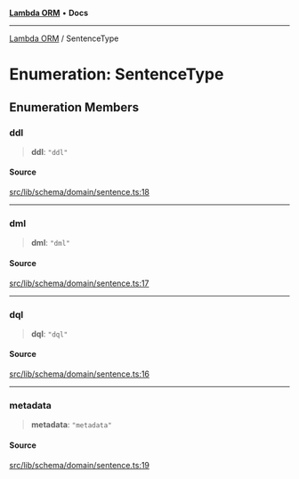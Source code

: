 [**Lambda ORM**](../README.md) • **Docs**

***

[Lambda ORM](../README.md) / SentenceType

# Enumeration: SentenceType

## Enumeration Members

### ddl

> **ddl**: `"ddl"`

#### Source

[src/lib/schema/domain/sentence.ts:18](https://github.com/lambda-orm/lambdaorm-base/blob/a635589f3d58a8022cbddf078d76ce5a7a0b2137/src/lib/schema/domain/sentence.ts#L18)

***

### dml

> **dml**: `"dml"`

#### Source

[src/lib/schema/domain/sentence.ts:17](https://github.com/lambda-orm/lambdaorm-base/blob/a635589f3d58a8022cbddf078d76ce5a7a0b2137/src/lib/schema/domain/sentence.ts#L17)

***

### dql

> **dql**: `"dql"`

#### Source

[src/lib/schema/domain/sentence.ts:16](https://github.com/lambda-orm/lambdaorm-base/blob/a635589f3d58a8022cbddf078d76ce5a7a0b2137/src/lib/schema/domain/sentence.ts#L16)

***

### metadata

> **metadata**: `"metadata"`

#### Source

[src/lib/schema/domain/sentence.ts:19](https://github.com/lambda-orm/lambdaorm-base/blob/a635589f3d58a8022cbddf078d76ce5a7a0b2137/src/lib/schema/domain/sentence.ts#L19)
